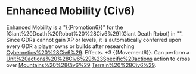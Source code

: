# Enhanced Mobility (Civ6)

Enhanced Mobility is a "{{Promotion6}}" for the [Giant%20Death%20Robot%20%28Civ6%29](Giant Death Robot) in "". Since GDRs cannot gain XP or levels, it is automatically conferred upon every GDR a player owns or builds after researching [Cybernetics%20%28Civ6%29](Cybernetics).
Effects.
+3 {{Movement6}}. Can perform a [Unit%20actions%20%28Civ6%29%23Specific%20actions](Jump) action to cross over [Mountains%20%28Civ6%29](mountain) [Terrain%20%28Civ6%29](terrain).
